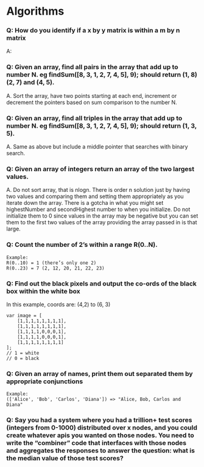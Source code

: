 # Algorithms

### Q: How do you identify if a x by y matrix is within a m by n matrix
A:

### Q: Given an array, find all pairs in the array that add up to number N. eg findSum([8, 3, 1, 2, 7, 4, 5], 9); should return (1, 8) (2, 7) and (4, 5).

A. Sort the array, have two points starting at each end, increment or decrement the pointers based on sum comparison to the number N.

### Q: Given an array, find all triples in the array that add up to number N. eg findSum([8, 3, 1, 2, 7, 4, 5], 9); should return (1, 3, 5).

A. Same as above but include a middle pointer that searches with binary search.

### Q: Given an array of integers return an array of the two largest values.

A. Do not sort array, that is nlogn. There is order n solution just by having two values and comparing them and setting them appropriately as you iterate down the array. There is a gotcha in what you might set highestNumber and secondHighest number to when you initialize. Do not initialize them to 0 since values in the array may be negative but you can set them to the first two values of the array providing the array passed in is that large.

### Q: Count the number of 2’s within a range R(0..N).  
```
Example:
R(0..10) = 1 (there’s only one 2)
R(0..23) = 7 (2, 12, 20, 21, 22, 23)
```

### Q: Find out the black pixels and output the co-ords of the black box within the white box
In this example, coords are: (4,2) to (6, 3)
```
var image = [
    [1,1,1,1,1,1,1,1],
    [1,1,1,1,1,1,1,1],
    [1,1,1,1,0,0,0,1],
    [1,1,1,1,0,0,0,1],
    [1,1,1,1,1,1,1,1]
];
// 1 = white
// 0 = black
```

### Q: Given an array of names, print them out separated them by appropriate conjunctions 
```
Example:
(['Alice', 'Bob', 'Carlos', 'Diana']) => "Alice, Bob, Carlos and Diana"
```

### Q: Say you had a system where you had a trillion+ test scores (integers from 0-1000) distributed over x nodes, and you could create whatever apis you wanted on those nodes. You need to write the “combiner” code that interfaces with those nodes and aggregates the responses to answer the question: what is the median value of those test scores?
